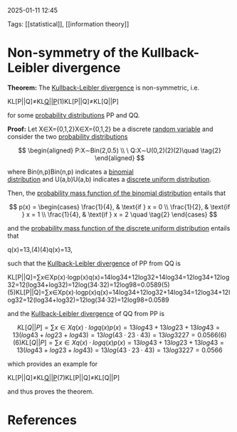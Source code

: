 2025-01-11 12:45


Tags: [[statistical]], [[information theory]]

# Non-symmetry of the Kullback-Leibler divergence

**Theorem:** The [Kullback-Leibler divergence](https://statproofbook.github.io/D/kl) is non-symmetric, i.e.

KL[P||Q]≠KL[Q||P](1)(1)KL[P||Q]≠KL[Q||P]

for some [probability distributions](https://statproofbook.github.io/D/dist) PP and QQ.

**Proof:** Let X∈X={0,1,2}X∈X={0,1,2} be a discrete [random variable](https://statproofbook.github.io/D/rvar) and consider the two [probability distributions](https://statproofbook.github.io/D/dist)

$$
\begin{aligned}
P:X∼Bin(2,0.5) \\
\ Q:X∼U(0,2)(2)(2)\quad \tag{2}
\end{aligned}
$$

where Bin(n,p)Bin(n,p) indicates a [binomial distribution](https://statproofbook.github.io/D/bin) and U(a,b)U(a,b) indicates a [discrete uniform distribution](https://statproofbook.github.io/D/duni).

Then, the [probability mass function of the binomial distribution](https://statproofbook.github.io/P/bin-pmf) entails that

$$
p(x) =
\begin{cases} 
\frac{1}{4}, & \text{if } x = 0 \\ 
\frac{1}{2}, & \text{if } x = 1 \\ 
\frac{1}{4}, & \text{if } x = 2 \quad \tag{2}
\end{cases}
$$


and the [probability mass function of the discrete uniform distribution](https://statproofbook.github.io/P/duni-pmf) entails that

q(x)=13,(4)(4)q(x)=13,

such that the [Kullback-Leibler divergence](https://statproofbook.github.io/D/kl) of PP from QQ is

KL[P||Q]=∑x∈Xp(x)⋅logp(x)q(x)=14log34+12log32+14log34=12log34+12log32=12(log34+log32)=12log(34⋅32)=12log98=0.0589(5)(5)KL[P||Q]=∑x∈Xp(x)⋅log⁡p(x)q(x)=14log⁡34+12log⁡32+14log⁡34=12log⁡34+12log⁡32=12(log⁡34+log⁡32)=12log⁡(34⋅32)=12log⁡98=0.0589

and the [Kullback-Leibler divergence](https://statproofbook.github.io/D/kl) of QQ from PP is

$$KL[Q||P]=∑x∈Xq(x)⋅logq(x)p(x)=13log43+13log23+13log43=13(log43+log23+log43)=13log(43⋅23⋅43)=13log3227=0.0566(6)(6)KL[Q||P]=∑x∈Xq(x)⋅log⁡q(x)p(x)=13log⁡43+13log⁡23+13log⁡43=13(log⁡43+log⁡23+log⁡43)=13log⁡(43⋅23⋅43)=13log⁡3227=0.0566$$

which provides an example for

KL[P||Q]≠KL[Q||P](7)(7)KL[P||Q]≠KL[Q||P]

and thus proves the theorem.

# References
